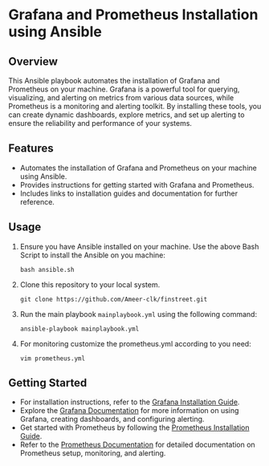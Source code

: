 # Grafana and Prometheus Installation using Ansible

## Overview
This Ansible playbook automates the installation of Grafana and Prometheus on your machine. Grafana is a powerful tool for querying, visualizing, and alerting on metrics from various data sources, while Prometheus is a monitoring and alerting toolkit. By installing these tools, you can create dynamic dashboards, explore metrics, and set up alerting to ensure the reliability and performance of your systems.

## Features
- Automates the installation of Grafana and Prometheus on your machine using Ansible.
- Provides instructions for getting started with Grafana and Prometheus.
- Includes links to installation guides and documentation for further reference.

## Usage
1. Ensure you have Ansible installed on your machine. Use the above Bash Script to install the Ansible on you machine:
    ```
    bash ansible.sh

     ```

2. Clone this repository to your local system.

    ```
    git clone https://github.com/Ameer-clk/finstreet.git
    
   ```

3. Run the main playbook `mainplaybook.yml` using the following command:
   
   ```
   ansible-playbook mainplaybook.yml

    ```

4. For monitoring customize the prometheus.yml according to you need:

    ```
    vim prometheus.yml

   ```

## Getting Started
- For installation instructions, refer to the [Grafana Installation Guide](https://grafana.com/docs/grafana/latest/setup-grafana/installation/).
- Explore the [Grafana Documentation](https://grafana.com/docs/) for more information on using Grafana, creating dashboards, and configuring alerting.
- Get started with Prometheus by following the [Prometheus Installation Guide](https://prometheus.io/docs/prometheus/latest/installation/).
- Refer to the [Prometheus Documentation](https://prometheus.io/docs/) for detailed documentation on Prometheus setup, monitoring, and alerting.

